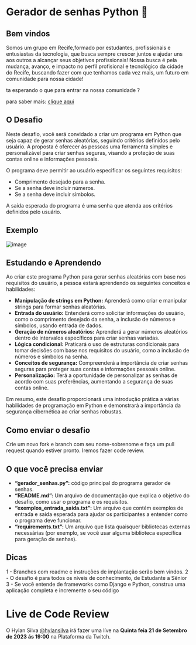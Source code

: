 # Gerador de senhas Python 🐍

## Bem vindos 

Somos um grupo em Recife,formado por
estudantes, profissionais e entusiastas da
tecnologia, que busca sempre crescer
juntos e ajudar uns aos outros a alcançar
seus objetivos profissionais! Nossa busca é pela mudança, avanço, e
impacto no perfil profisional e tecnológico
da cidade do Recife, buscando fazer com
que tenhamos cada vez mais, um futuro em comunidade para nossa cidade!

ta esperando o que para entrar na nossa comunidade ? 

para saber mais: [clique aqui](https://linktr.ee/comunidadeiv)

## O Desafio

Neste desafio, você será convidado a criar um programa em Python que seja capaz de gerar senhas aleatórias, seguindo critérios definidos pelo usuário. 
A proposta é oferecer às pessoas uma ferramenta simples e personalizável para criar senhas seguras, visando a proteção de suas contas online e informações pessoais.

O programa deve permitir ao usuário especificar os seguintes requisitos:

- Comprimento desejado para a senha.
- Se a senha deve incluir números.
- Se a senha deve incluir símbolos.

A saída esperada do programa é uma senha que atenda aos critérios definidos pelo usuário.

## Exemplo 
![image](https://github.com/IntellectualVision/desafioIV-1/assets/135478150/f0ee07f2-1672-444d-b152-ff7f83a47ae7)

## Estudando e Aprendendo 

Ao criar este programa Python para gerar senhas aleatórias com base nos requisitos do usuário, a pessoa estará aprendendo os seguintes conceitos e habilidades:
- **Manipulação de strings em Python:** Aprenderá como criar e manipular strings para formar senhas aleatórias.
- **Entrada do usuário:** Entenderá como solicitar informações do usuário, como o comprimento desejado da senha, a inclusão de números e símbolos, usando entrada de dados.
- **Geração de números aleatórios:** Aprenderá a gerar números aleatórios dentro de intervalos específicos para criar senhas variadas.
- **Lógica condicional:** Praticará o uso de estruturas condicionais para tomar decisões com base nos requisitos do usuário, como a inclusão de números e símbolos na senha.
- **Conceitos de segurança:** Compreenderá a importância de criar senhas seguras para proteger suas contas e informações pessoais online.
- **Personalização:** Terá a oportunidade de personalizar as senhas de acordo com suas preferências, aumentando a segurança de suas contas online.

Em resumo, este desafio proporcionará uma introdução prática a várias habilidades de programação em Python e demonstrará a importância da segurança cibernética ao criar senhas robustas.

## Como enviar o desafio 
Crie um novo fork e branch com seu nome-sobrenome e faça um pull request quando estiver pronto. Iremos fazer code review.

## O que você precisa enviar 
- **“gerador_senhas.py”:**  código principal do programa gerador de senhas. 
- **“README.md”:** Um arquivo de documentação que explica o objetivo do desafio, como usar o programa e os requisitos. 
- **“exemplos_entrada_saida.txt”:** Um arquivo que contém exemplos de entrada e saída esperada para ajudar os participantes a entender como o programa deve funcionar. 
- **“requirements.txt”:** Um arquivo que lista quaisquer bibliotecas externas necessárias (por exemplo, se você usar alguma biblioteca específica para geração de senhas). 

## Dicas 
1 - Branches com readme e instruções de implantação serão bem vindos.
2 - O desafio é para todos os níveis de conhecimento, de Estudante a Sênior
3 - Se você entende de frameworks como Django e Python, construa uma aplicação completa e incremente o seu código

# Live de Code Review

O Hylan Silva [@hylansilva](https://www.github.com/hylansilva) irá fazer uma líve na **Quinta feia 21 de Setembro de 2023 ás 19:00**
na Plataforma da Twitch. 
